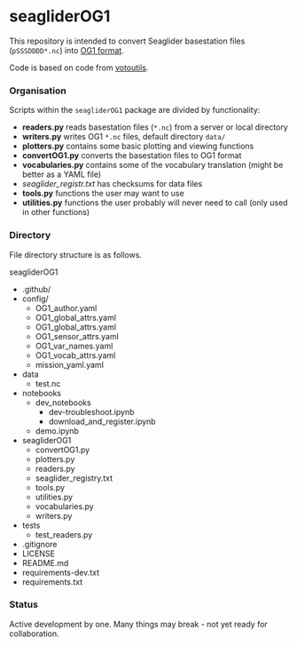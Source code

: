 # seagliderOG1

This repository is intended to convert Seaglider basestation files (`pSSSDDDD*.nc`) into [OG1 format](https://oceangliderscommunity.github.io/OG-format-user-manual/OG_Format.html).

Code is based on code from [votoutils](https://github.com/voto-ocean-knowledge/votoutils/blob/main/votoutils/glider/convert_to_og1.py).

### Organisation

Scripts within the `seagliderOG1` package are divided by functionality:

- **readers.py** reads basestation files (`*.nc`) from a server or local directory
- **writers.py** writes OG1 `*.nc` files, default directory `data/`
- **plotters.py** contains some basic plotting and viewing functions
- **convertOG1.py** converts the basestation files to OG1 format
- **vocabularies.py** contains some of the vocabulary translation (might be better as a YAML file)
- *seaglider_registr.txt* has checksums for data files
- **tools.py** functions the user may want to use
- **utilities.py** functions the user probably will never need to call (only used in other functions)

### Directory 
File directory structure is as follows.

seagliderOG1
- .github/
- config/
    - OG1_author.yaml
    - OG1_global_attrs.yaml
    - OG1_global_attrs.yaml
    -  OG1_sensor_attrs.yaml
    - OG1_var_names.yaml
    - OG1_vocab_attrs.yaml
    - mission_yaml.yaml
- data
    - test.nc
- notebooks
    - dev_notebooks
        - dev-troubleshoot.ipynb
        - download_and_register.ipynb
    - demo.ipynb
- seagliderOG1
    - convertOG1.py
    - plotters.py
    - readers.py
    - seaglider_registry.txt
    - tools.py
    - utilities.py
    - vocabularies.py
    - writers.py
- tests
    - test_readers.py
- .gitignore
- LICENSE
- README.md
- requirements-dev.txt
- requirements.txt


### Status

Active development by one.  Many things may break - not yet ready for collaboration.
